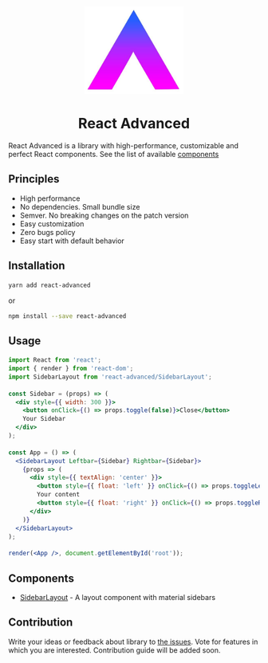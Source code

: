 <p align="center">
    <img width="200" src="docs/logo.jpg">
</p>

<h1 align="center">React Advanced</h1>

React Advanced is a library with high-performance, customizable and perfect React components. 
See the list of available [components](#Components)

## Principles

* High performance
* No dependencies. Small bundle size
* Semver. No breaking changes on the patch version
* Easy customization
* Zero bugs policy
* Easy start with default behavior

## Installation

```sh
yarn add react-advanced
```

or

```sh
npm install --save react-advanced
```

## Usage

```jsx harmony
import React from 'react';
import { render } from 'react-dom';
import SidebarLayout from 'react-advanced/SidebarLayout';

const Sidebar = (props) => (
  <div style={{ width: 300 }}>
    <button onClick={() => props.toggle(false)}>Close</button>
    Your Sidebar
  </div>
);

const App = () => (
  <SidebarLayout Leftbar={Sidebar} Rightbar={Sidebar}>
    {props => (
      <div style={{ textAlign: 'center' }}>
        <button style={{ float: 'left' }} onClick={() => props.toggleLeftbar()}>Open left</button>
        Your content
        <button style={{ float: 'right' }} onClick={() => props.toggleRightbar()}>Open right</button>
      </div>
    )}
  </SidebarLayout>
);

render(<App />, document.getElementById('root'));
```

## Components

* [SidebarLayout](docs/SidebarLayout.md) - A layout component with material sidebars

## Contribution

Write your ideas or feedback about library to [the issues](https://github.com/timbset/react-advanced/issues). 
Vote for features in which you are interested.
Contribution guide will be added soon. 
